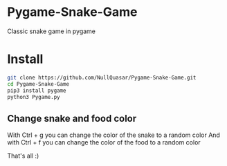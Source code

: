# Pygame-Snake-Game
Classic snake game in pygame

# Install

```bash
git clone https://github.com/NullQuasar/Pygame-Snake-Game.git
cd Pygame-Snake-Game
pip3 install pygame
python3 Pygame.py
```

## Change snake and food color
With Ctrl + g you can change the color of the snake to a random color
And with Ctrl + f you can change the color of the food to a random color


That's all :)
